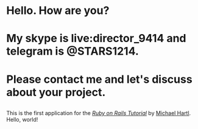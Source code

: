 # Hello. How are you? 
# My skype is live:director_9414 and telegram is @STARS1214. 
# Please contact me and let's discuss about your project.
## 

This is the first application for the
[*Ruby on Rails Tutorial*](https://www.railstutorial.org/)
by [Michael Hartl](https://www.michaelhartl.com/). Hello, world!
